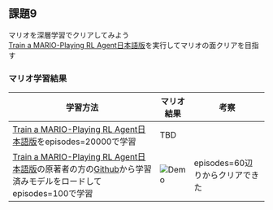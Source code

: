 ## 課題9
マリオを深層学習でクリアしてみよう  
[Train a MARIO-Playing RL Agent日本語版](https://colab.research.google.com/github/YutaroOgawa/pytorch_tutorials_jp/blob/main/notebook/4_RL/4_2_mario_rl_tutorial_jp.ipynb)を実行してマリオの面クリアを目指す

### マリオ学習結果

| 学習方法 | マリオ結果 | 考察 |
| ---- | ---- | ---- |
| [Train a MARIO-Playing RL Agent日本語版](https://colab.research.google.com/github/YutaroOgawa/pytorch_tutorials_jp/blob/main/notebook/4_RL/4_2_mario_rl_tutorial_jp.ipynb)をepisodes=20000で学習 |  TBD  |    |
| [Train a MARIO-Playing RL Agent日本語版](https://colab.research.google.com/github/YutaroOgawa/pytorch_tutorials_jp/blob/main/notebook/4_RL/4_2_mario_rl_tutorial_jp.ipynb)の原著者の方の[Github](https://github.com/YuansongFeng/MadMario)から学習済みモデルをロードしてepisodes=100で学習 | ![Demo](https://github.com/tsubauaaa/AITrialTraining/blob/main/Training9/demo-clear.gif) | episodes=60辺りからクリアできた |